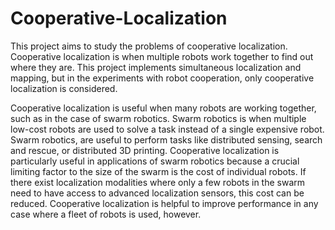 # Cooperative-Localization

This project aims to study the problems of cooperative localization. Cooperative localization is when multiple robots work together to find out where they are. This project implements simultaneous localization and mapping, but in the experiments with robot cooperation, only cooperative localization is considered.


Cooperative localization is useful when many robots are working together, such as in the case of swarm robotics. Swarm robotics is when multiple low-cost robots are used to solve a task instead of a single expensive robot. Swarm robotics, are useful to perform tasks like distributed sensing, search and rescue, or distributed 3D printing. Cooperative localization is particularly useful in applications of swarm robotics because a crucial limiting factor to the size of the swarm is the cost of individual robots. If there exist localization modalities where only a few robots in the swarm need to have access to advanced localization sensors, this cost can be reduced. Cooperative localization is helpful to improve performance in any case where a fleet of robots is used, however.
